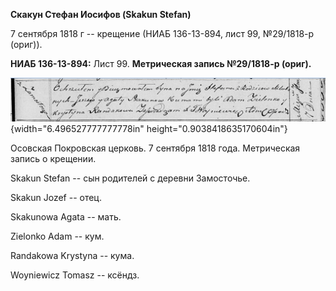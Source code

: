 **Скакун Стефан Иосифов (Skakun Stefan)**

7 сентября 1818 г -- крещение (НИАБ 136-13-894, лист 99, №29/1818-р
(ориг)).

**НИАБ 136-13-894:** Лист 99. **Метрическая запись №29/1818-р (ориг).**

![](./media/0718ec54546b4ba98c8ab7c72f287ecfe6f69750.png){width="6.496527777777778in"
height="0.9038418635170604in"}

Осовская Покровская церковь. 7 сентября 1818 года. Метрическая запись о
крещении.

Skakun Stefan -- сын родителей с деревни Замосточье.

Skakun Jozef -- отец.

Skakunowa Agata -- мать.

Zielonko Adam -- кум.

Randakowa Krystyna -- кума.

Woyniewicz Tomasz -- ксёндз.
